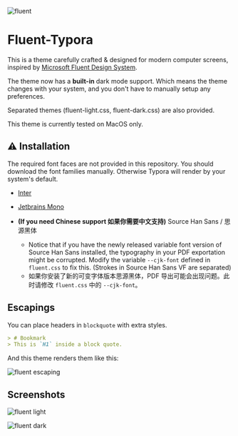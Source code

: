 ![fluent](/fluent/fluent.png)

# Fluent-Typora

This is a theme carefully crafted & designed for modern computer screens, inspired by [Microsoft Fluent Design System](https://developer.microsoft.com/en-us/fluentui#/).

The theme now has a **built-in** dark mode support. Which means the theme changes with your system, and you don't have to manually setup any preferences.

Separated themes (fluent-light.css, fluent-dark.css) are also provided.

This theme is currently tested on MacOS only.



## ⚠ Installation

The required font faces are not provided in this repository. You should download the font families manually. Otherwise Typora will render by your system's default.

- [Inter](https://github.com/rsms/inter/)
- [Jetbrains Mono](https://www.jetbrains.com/lp/mono/)


- **(If you need Chinese support 如果你需要中文支持)**  Source Han Sans / 思源黑体 
    - Notice that if you have the newly released variable font version of Source Han Sans installed, the typography in your PDF exportation might be corrupted. Modify the variable `--cjk-font` defined in `fluent.css` to fix this. (Strokes in Source Han Sans VF are separated) 
    - 如果你安装了新的可变字体版本思源黑体，PDF 导出可能会出现问题。此时请修改 `fluent.css` 中的 `--cjk-font`。



## Escapings

You can place headers in `blockquote` with extra styles. 

```markdown
> # Bookmark
> This is `H1` inside a block quote.
```

And this theme renders them like this: 

![fluent escaping](/fluent/escaping.png)



## Screenshots

![fluent light](/fluent/fluent-light.png)

![fluent dark](/fluent/fluent-dark.png)